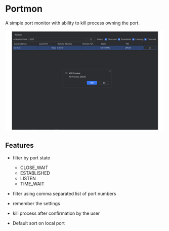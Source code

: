 # Portmon

A simple port monitor with ability to kill process owning the port.

![Portmon](screenshots/portmon.png)

## Features

- filter by port state
  - CLOSE_WAIT
  - ESTABLISHED
  - LISTEN
  - TIME_WAIT

- filter using comma separated list of port numbers
- remember the settings
- kill process after confirmation by the user
- Default sort on local port